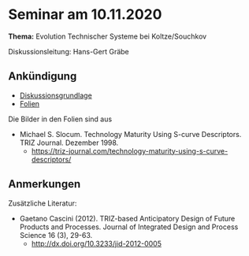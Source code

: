 # Seminar am 10.11.2020

__Thema:__ Evolution Technischer Systeme bei Koltze/Souchkov 

Diskussionsleitung: Hans-Gert Gräbe

## Ankündigung

* [Diskussionsgrundlage](Graebe-20201110.pdf)
* [Folien](Folien-20201110.pdf)

Die Bilder in den Folien sind aus
* Michael S. Slocum. Technology Maturity Using S-curve Descriptors.  TRIZ
  Journal. Dezember 1998.
  * <https://triz-journal.com/technology-maturity-using-s-curve-descriptors/>

## Anmerkungen


Zusätzliche Literatur:
* Gaetano Cascini (2012). TRIZ-based Anticipatory Design of Future Products
  and Processes. Journal of Integrated Design and Process Science 16 (3),
  29-63.  
  * <http://dx.doi.org/10.3233/jid-2012-0005>

